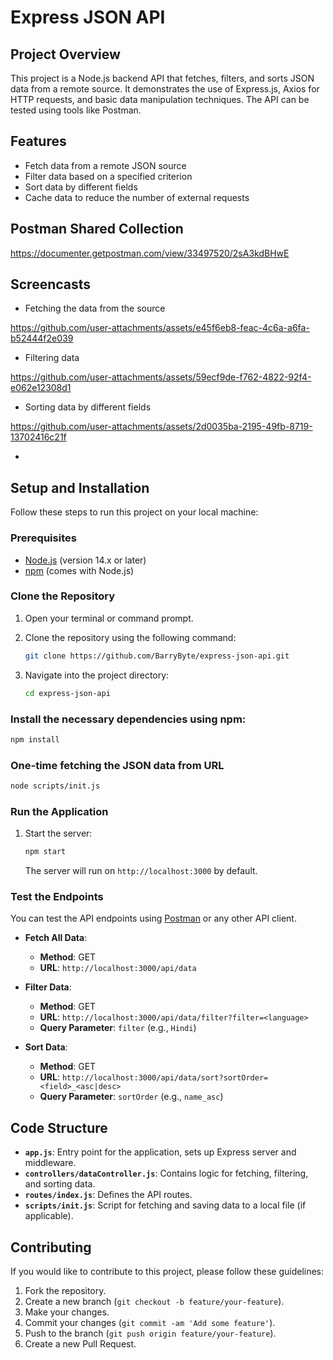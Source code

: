 
# Express JSON API

## Project Overview

This project is a Node.js backend API that fetches, filters, and sorts JSON data from a remote source. It demonstrates the use of Express.js, Axios for HTTP requests, and basic data manipulation techniques. The API can be tested using tools like Postman.

## Features

- Fetch data from a remote JSON source
- Filter data based on a specified criterion
- Sort data by different fields
- Cache data to reduce the number of external requests

## Postman Shared Collection
https://documenter.getpostman.com/view/33497520/2sA3kdBHwE
## Screencasts

- Fetching the data from the source


https://github.com/user-attachments/assets/e45f6eb8-feac-4c6a-a6fa-b52444f2e039

- Filtering data
  

https://github.com/user-attachments/assets/59ecf9de-f762-4822-92f4-e062e12308d1


- Sorting data by different fields


https://github.com/user-attachments/assets/2d0035ba-2195-49fb-8719-13702416c21f



- 

## Setup and Installation

Follow these steps to run this project on your local machine:

### Prerequisites

- [Node.js](https://nodejs.org/) (version 14.x or later)
- [npm](https://www.npmjs.com/) (comes with Node.js)

### Clone the Repository

1. Open your terminal or command prompt.
2. Clone the repository using the following command:

   ```bash
   git clone https://github.com/BarryByte/express-json-api.git
   ```
   
3. Navigate into the project directory:

   ```bash
   cd express-json-api
   ```

### Install the necessary dependencies using npm:

   ```bash
   npm install
   ```

### One-time fetching the JSON data from URL

```bash
node scripts/init.js
```

### Run the Application

1. Start the server:

   ```bash
   npm start
   ```

   The server will run on `http://localhost:3000` by default.

### Test the Endpoints

You can test the API endpoints using [Postman](https://www.postman.com/) or any other API client.

- **Fetch All Data**:
  - **Method**: GET
  - **URL**: `http://localhost:3000/api/data`

- **Filter Data**:
  - **Method**: GET
  - **URL**: `http://localhost:3000/api/data/filter?filter=<language>`
  - **Query Parameter**: `filter` (e.g., `Hindi`)

- **Sort Data**:
  - **Method**: GET
  - **URL**: `http://localhost:3000/api/data/sort?sortOrder=<field>_<asc|desc>`
  - **Query Parameter**: `sortOrder` (e.g., `name_asc`)

## Code Structure

- **`app.js`**: Entry point for the application, sets up Express server and middleware.
- **`controllers/dataController.js`**: Contains logic for fetching, filtering, and sorting data.
- **`routes/index.js`**: Defines the API routes.
- **`scripts/init.js`**: Script for fetching and saving data to a local file (if applicable).

## Contributing

If you would like to contribute to this project, please follow these guidelines:

1. Fork the repository.
2. Create a new branch (`git checkout -b feature/your-feature`).
3. Make your changes.
4. Commit your changes (`git commit -am 'Add some feature'`).
5. Push to the branch (`git push origin feature/your-feature`).
6. Create a new Pull Request.


